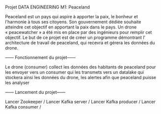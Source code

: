 Projet DATA ENGINEERING M1: Peaceland 

Peaceland est un pays qui aspire à apporter la paix, le bonheur et l'harmonie à tous ses citoyens. Son gouvernement dédiée  souhaite atteindre cet objectif en apportant la paix dans le pays. Un drone « peacewatcher » a été mis en place par des ingénieurs pour remplir cet objectif. Le but de ce projet est de créer un programme démontrant l’ architecture de travail de peaceland, qui recevra et gérera les données du drone.

—— Fonctionnement du projet——

Le drone (consumer) collect les données des habitants de peaceland pour les envoyer vers un consumer qui les transmets vers un datalake qui stockera ainsi les données du drone, les alertes afin que peaceland puisse les analyser



—— Lancement du projet——

Lancer Zookeeper /
Lancer Kafka server /
Lancer Kafka producer /
Lancer Kafka consumer /

